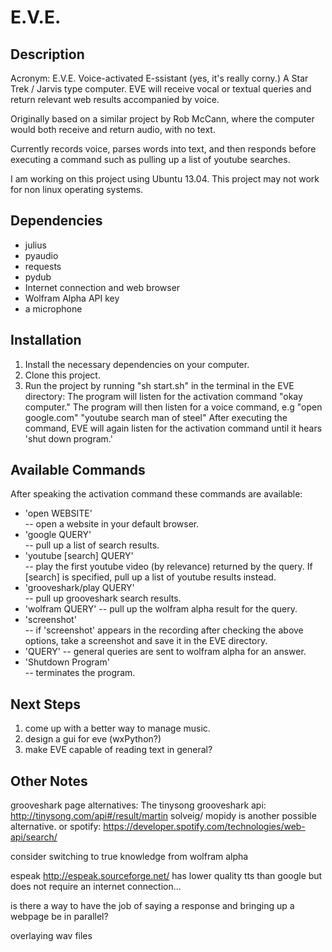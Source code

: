 E.V.E.
======

Description
-----------
Acronym: E.V.E. Voice-activated E-ssistant (yes, it's really corny.)
A Star Trek / Jarvis type computer.
EVE will receive vocal or textual queries and return relevant web results accompanied by voice.

Originally based on a similar project by Rob McCann, where the computer would both receive and return audio, with no text.

Currently records voice, parses words into text, and then responds before executing a command such as pulling up a list of youtube searches.

I am working on this project using Ubuntu 13.04. This project may not work for non linux operating systems.

Dependencies
------------
*	julius
*	pyaudio
*	requests
*	pydub
*	Internet connection and web browser
*	Wolfram Alpha API key
*	a microphone

Installation
------------
1. 	Install the necessary dependencies on your computer.
2. 	Clone this project.
3. 	Run the project by running "sh start.sh" in the terminal in the EVE directory:
		The program will listen for the activation command "okay computer."
		The program will then listen for a voice command, e.g
			"open google.com"
			"youtube search man of steel"
		After executing the command, EVE will again listen for the activation command
		until it hears 'shut down program.'

Available Commands
------------------
After speaking the activation command these commands are available:
*	'open WEBSITE'  
	-- open a website in your default browser.
*	'google QUERY'	
	-- pull up a list of search results.
*	'youtube [search] QUERY'	
	-- play the first youtube video (by relevance) returned by the query. If [search] is specified, pull up a list of youtube results instead. 
*	'grooveshark/play QUERY' 	
	-- pull up grooveshark search results.
*	'wolfram QUERY'	
	-- pull up the wolfram alpha result for the query.
*	'screenshot'	
	-- if 'screenshot' appears in the recording after checking the above options, take a screenshot and save it in the EVE directory.
*	'QUERY'	
	-- general queries are sent to wolfram alpha for an answer.
*	'Shutdown Program' 	
	-- terminates the program.

Next Steps
----------
1. 	come up with a better way to manage music.
2. 	design a gui for eve (wxPython?)
3. 	make EVE capable of reading text in general?

Other Notes
-----------
grooveshark page alternatives:
The tinysong grooveshark api:
http://tinysong.com/api#/result/martin solveig/
mopidy is another possible alternative.
or spotify: https://developer.spotify.com/technologies/web-api/search/

consider switching to true knowledge from wolfram alpha

espeak http://espeak.sourceforge.net/ has lower quality tts than google but does not require an internet connection...

is there a way to have the job of saying a response and bringing up a webpage be in parallel?

overlaying wav files